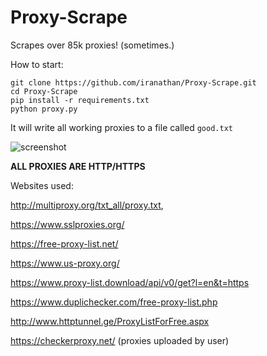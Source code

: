 # Proxy-Scrape
Scrapes over 85k proxies! (sometimes.)


How to start:

```
git clone https://github.com/iranathan/Proxy-Scrape.git
cd Proxy-Scrape
pip install -r requirements.txt
python proxy.py
```

It will write all working proxies to a file called `good.txt`

![screenshot](https://i.ibb.co/hM05LRz/Screen-Shot-2019-07-01-at-20-25-37.png)

**ALL PROXIES ARE HTTP/HTTPS**

Websites used:

http://multiproxy.org/txt_all/proxy.txt,

https://www.sslproxies.org/

https://free-proxy-list.net/

https://www.us-proxy.org/

https://www.proxy-list.download/api/v0/get?l=en&t=https

https://www.duplichecker.com/free-proxy-list.php

http://www.httptunnel.ge/ProxyListForFree.aspx

https://checkerproxy.net/ (proxies uploaded by user)
